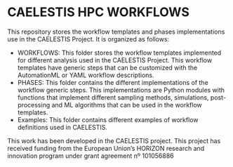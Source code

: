 CAELESTIS HPC WORKFLOWS
=======================

This repository stores the workflow templates and phases implementations use in the CAELESTIS Project. It is organized as follows:

- WORKFLOWS: This folder stores the workflow templates implemented for different analysis used in the CAELESTIS Project. This workflow templates have generic steps that can be customized with the AutomationML or YAML workflow descriptions.
- PHASES: This folder contains the different implementations of the workflow generic steps. This implementations are Python modules with functions that implement different sampling methods, simulations, post-processing and ML algorithms that can be used in the workflow templates.
- Examples: This folder contains different examples of workflow definitions used in CAELESTIS.

 This work has been developed in the CAELESTIS project. This project has received funding from the European Union’s HORIZON research and innovation program under grant agreement nº 101056886
